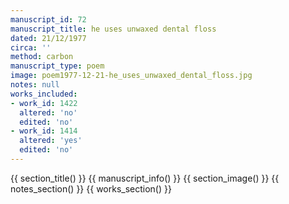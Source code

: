 ```yaml
---
manuscript_id: 72
manuscript_title: he uses unwaxed dental floss
dated: 21/12/1977
circa: ''
method: carbon
manuscript_type: poem
image: poem1977-12-21-he_uses_unwaxed_dental_floss.jpg
notes: null
works_included:
- work_id: 1422
  altered: 'no'
  edited: 'no'
- work_id: 1414
  altered: 'yes'
  edited: 'no'
---
```


{{ section_title() }}
{{ manuscript_info() }}
{{ section_image() }}
{{ notes_section() }}
{{ works_section() }}
